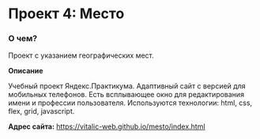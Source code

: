 # Проект 4: Место

### О чем?
Проект с указанием географических мест.

**Описание**

Учебный проект Яндекс.Практикума. Адаптивный сайт с версией для мобильных телефонов.
Есть всплывающее окно для редактирования имени и профессии пользователя.
Используются технологии: html, css, flex, grid, javascript.

**Адрес сайта:** https://vitalic-web.github.io/mesto/index.html

